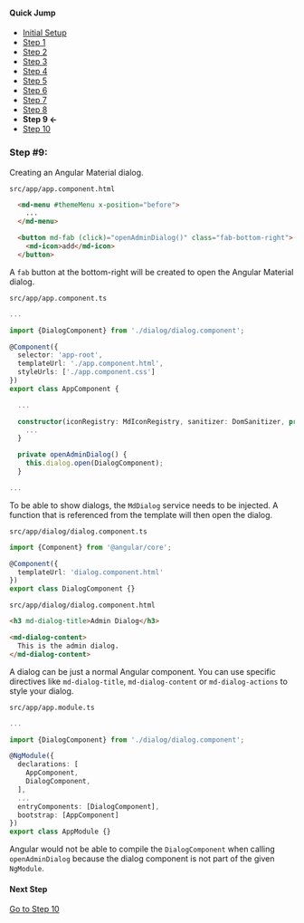 #### Quick Jump ####
* [Initial Setup](./INITIAL_SETUP.md)
* [Step 1](./STEP_1.md)
* [Step 2](./STEP_2.md)
* [Step 3](./STEP_3.md)
* [Step 4](./STEP_4.md)
* [Step 5](./STEP_5.md)
* [Step 6](./STEP_6.md)
* [Step 7](./STEP_7.md)
* [Step 8](./STEP_8.md)
* **Step 9 <-**
* [Step 10](./STEP_10.md)

### Step #9:

Creating an Angular Material dialog.

`src/app/app.component.html`
```html
  <md-menu #themeMenu x-position="before">
    ...
  </md-menu>

  <button md-fab (click)="openAdminDialog()" class="fab-bottom-right">
    <md-icon>add</md-icon>
  </button>
```

A `fab` button at the bottom-right will be created to open the Angular Material dialog.

`src/app/app.component.ts`
```ts
...

import {DialogComponent} from './dialog/dialog.component';

@Component({
  selector: 'app-root',
  templateUrl: './app.component.html',
  styleUrls: ['./app.component.css']
})
export class AppComponent {

  ...

  constructor(iconRegistry: MdIconRegistry, sanitizer: DomSanitizer, private dialog: MdDialog) {
    ...
  }

  private openAdminDialog() {
    this.dialog.open(DialogComponent);
  }

...
```

To be able to show dialogs, the `MdDialog` service needs to be injected. A function that is 
referenced from the template will then open the dialog.

`src/app/dialog/dialog.component.ts`
```ts
import {Component} from '@angular/core';

@Component({
  templateUrl: 'dialog.component.html'
})
export class DialogComponent {}
```

`src/app/dialog/dialog.component.html`
```html
<h3 md-dialog-title>Admin Dialog</h3>

<md-dialog-content>
  This is the admin dialog.
</md-dialog-content>
```

A dialog can be just a normal Angular component. You can use specific directives 
like `md-dialog-title`, `md-dialog-content` or `md-dialog-actions` to style your dialog.

`src/app/app.module.ts`
```ts
...

import {DialogComponent} from './dialog/dialog.component';

@NgModule({
  declarations: [
    AppComponent,
    DialogComponent,
  ],
  ...
  entryComponents: [DialogComponent],
  bootstrap: [AppComponent]
})
export class AppModule {}
```

Angular would not be able to compile the `DialogComponent` when calling `openAdminDialog` because
the dialog component is not part of the given `NgModule`.

#### Next Step
[Go to Step 10](./STEP_10.md)
